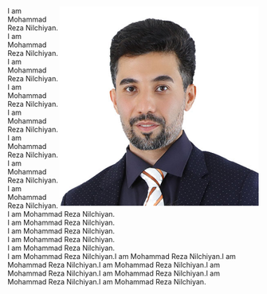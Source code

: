 
<img align="right" width="400" height="400" src="/assets/M.R.jpg">
I am Mohammad Reza Nilchiyan.<br /> 
I am Mohammad Reza Nilchiyan.<br />
I am Mohammad Reza Nilchiyan.<br />
I am Mohammad Reza Nilchiyan.<br />
I am Mohammad Reza Nilchiyan.<br />
I am Mohammad Reza Nilchiyan.<br />
I am Mohammad Reza Nilchiyan.<br />
I am Mohammad Reza Nilchiyan.<br />
I am Mohammad Reza Nilchiyan.<br />
I am Mohammad Reza Nilchiyan.<br />
I am Mohammad Reza Nilchiyan.<br />
I am Mohammad Reza Nilchiyan.<br />
I am Mohammad Reza Nilchiyan.<br />
I am Mohammad Reza Nilchiyan.I am Mohammad Reza Nilchiyan.I am Mohammad Reza Nilchiyan.I am Mohammad Reza Nilchiyan.I am Mohammad Reza Nilchiyan.I am Mohammad Reza Nilchiyan.I am Mohammad Reza Nilchiyan.I am Mohammad Reza Nilchiyan.
